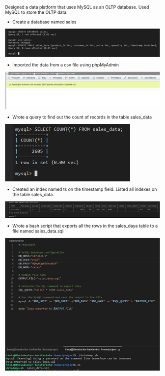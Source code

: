 Designed a data platform that uses MySQL as an OLTP database. Used MySQL to store the OLTP data.
  
- Create a database named sales
   
![](https://github.com/antfneves/PortfolioProjects/blob/main/Capstone%20Project/OLTP/1createtable.jpg)
    
- Imported the data from a csv file using phpMyAdmin
    
![](https://github.com/antfneves/PortfolioProjects/blob/main/Capstone%20Project/OLTP/2importdata.jpg)
    
- Wrote a query to find out the count of records in the table sales_data
    
![](https://github.com/antfneves/PortfolioProjects/blob/main/Capstone%20Project/OLTP/4salesrows.jpg)
    
- Created an index named ts on the timestamp field. Listed all indexes on the table sales_data.
    
![](https://github.com/antfneves/PortfolioProjects/blob/main/Capstone%20Project/OLTP/5listindexes.jpg)


- Wrote a bash script that exports all the rows in the sales_daya table to a file named sales_data.sql
    
![](https://github.com/antfneves/PortfolioProjects/blob/main/Capstone%20Project/OLTP/6exportdata.jpg)
